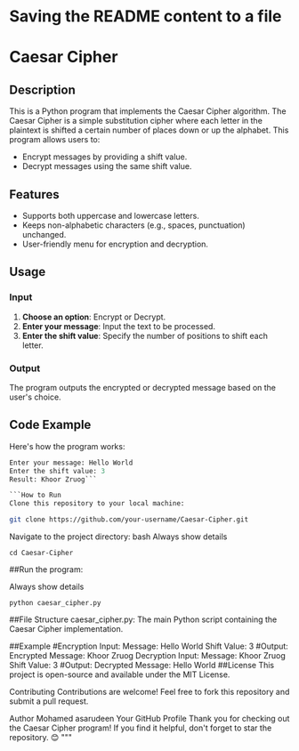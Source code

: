 # Saving the README content to a file

# Caesar Cipher

## Description
This is a Python program that implements the Caesar Cipher algorithm. The Caesar Cipher is a simple substitution cipher where each letter in the plaintext is shifted a certain number of places down or up the alphabet. This program allows users to:

- Encrypt messages by providing a shift value.
- Decrypt messages using the same shift value.

## Features
- Supports both uppercase and lowercase letters.
- Keeps non-alphabetic characters (e.g., spaces, punctuation) unchanged.
- User-friendly menu for encryption and decryption.

## Usage
### Input
1. **Choose an option**: Encrypt or Decrypt.
2. **Enter your message**: Input the text to be processed.
3. **Enter the shift value**: Specify the number of positions to shift each letter.

### Output
The program outputs the encrypted or decrypted message based on the user's choice.

## Code Example
Here's how the program works:
```python
Enter your message: Hello World
Enter the shift value: 3
Result: Khoor Zruog```

```How to Run
Clone this repository to your local machine:
```
```bash
git clone https://github.com/your-username/Caesar-Cipher.git
```
Navigate to the project directory:
bash
Always show details

```
cd Caesar-Cipher
```
##Run the program:

Always show details

```
python caesar_cipher.py

```
##File Structure
caesar_cipher.py: The main Python script containing the Caesar Cipher implementation.

##Example
#Encryption
Input:
Message: Hello World
Shift Value: 3
#Output:
Encrypted Message: Khoor Zruog
Decryption
Input:
Message: Khoor Zruog
Shift Value: 3
#Output:
Decrypted Message: Hello World
##License
This project is open-source and available under the MIT License.

Contributing
Contributions are welcome! Feel free to fork this repository and submit a pull request.

Author
Mohamed asarudeen
Your GitHub Profile
Thank you for checking out the Caesar Cipher program! If you find it helpful, don't forget to star the repository. 😊 """



